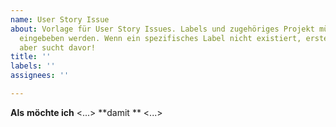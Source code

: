 ```yaml
---
name: User Story Issue
about: Vorlage für User Story Issues. Labels und zugehöriges Projekt müssen manuell
  eingebeben werden. Wenn ein spezifisches Label nicht existiert, erstellt ein Neues;
  aber sucht davor!
title: ''
labels: ''
assignees: ''

---
```


**Als** <Benutzer>
**möchte ich** <...>
**damit ** <...>
